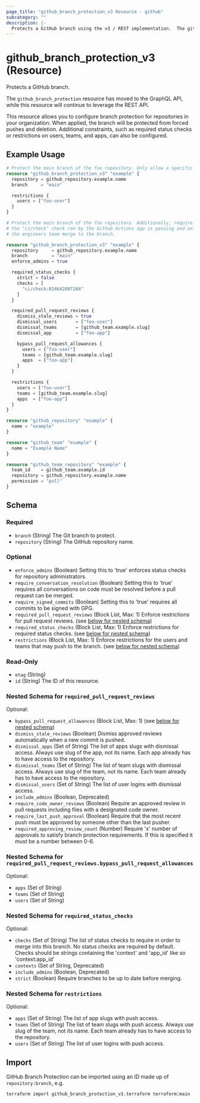 ```yaml
---
page_title: "github_branch_protection_v3 Resource - github"
subcategory: ""
description: |-
  Protects a GitHub branch using the v3 / REST implementation.  The github_branch_protection resource has moved to the GraphQL API, while this resource will continue to leverage the REST API
---
```


# github_branch_protection_v3 (Resource)

Protects a GitHub branch.

The `github_branch_protection` resource has moved to the GraphQL API, while this resource will continue to leverage the REST API.

This resource allows you to configure branch protection for repositories in your organization. When applied, the branch will be protected from forced pushes and deletion. Additional constraints, such as required status checks or restrictions on users, teams, and apps, can also be configured.

## Example Usage

```terraform
# Protect the main branch of the foo repository. Only allow a specific user to merge to the branch.
resource "github_branch_protection_v3" "example" {
  repository = github_repository.example.name
  branch     = "main"

  restrictions {
    users = ["foo-user"]
  }
}
```

```terraform
# Protect the main branch of the foo repository. Additionally, require that
# the "ci/check" check ran by the Github Actions app is passing and only allow
# the engineers team merge to the branch.

resource "github_branch_protection_v3" "example" {
  repository     = github_repository.example.name
  branch         = "main"
  enforce_admins = true

  required_status_checks {
    strict = false
    checks = [
      "ci/check:824642007264"
    ]
  }

  required_pull_request_reviews {
    dismiss_stale_reviews = true
    dismissal_users       = ["foo-user"]
    dismissal_teams       = [github_team.example.slug]
    dismissal_app         = ["foo-app"]

    bypass_pull_request_allowances {
      users = ["foo-user"]
      teams = [github_team.example.slug]
      apps  = ["foo-app"]
    }
  }

  restrictions {
    users = ["foo-user"]
    teams = [github_team.example.slug]
    apps  = ["foo-app"]
  }
}

resource "github_repository" "example" {
  name = "example"
}

resource "github_team" "example" {
  name = "Example Name"
}

resource "github_team_repository" "example" {
  team_id    = github_team.example.id
  repository = github_repository.example.name
  permission = "pull"
}
```

<!-- schema generated by tfplugindocs -->
## Schema

### Required

- `branch` (String) The Git branch to protect.
- `repository` (String) The GitHub repository name.

### Optional

- `enforce_admins` (Boolean) Setting this to 'true' enforces status checks for repository administrators.
- `require_conversation_resolution` (Boolean) Setting this to 'true' requires all conversations on code must be resolved before a pull request can be merged.
- `require_signed_commits` (Boolean) Setting this to 'true' requires all commits to be signed with GPG.
- `required_pull_request_reviews` (Block List, Max: 1) Enforce restrictions for pull request reviews. (see [below for nested schema](#nestedblock--required_pull_request_reviews))
- `required_status_checks` (Block List, Max: 1) Enforce restrictions for required status checks. (see [below for nested schema](#nestedblock--required_status_checks))
- `restrictions` (Block List, Max: 1) Enforce restrictions for the users and teams that may push to the branch. (see [below for nested schema](#nestedblock--restrictions))

### Read-Only

- `etag` (String)
- `id` (String) The ID of this resource.

<a id="nestedblock--required_pull_request_reviews"></a>
### Nested Schema for `required_pull_request_reviews`

Optional:

- `bypass_pull_request_allowances` (Block List, Max: 1) (see [below for nested schema](#nestedblock--required_pull_request_reviews--bypass_pull_request_allowances))
- `dismiss_stale_reviews` (Boolean) Dismiss approved reviews automatically when a new commit is pushed.
- `dismissal_apps` (Set of String) The list of apps slugs with dismissal access. Always use slug of the app, not its name. Each app already has to have access to the repository.
- `dismissal_teams` (Set of String) The list of team slugs with dismissal access. Always use slug of the team, not its name. Each team already has to have access to the repository.
- `dismissal_users` (Set of String) The list of user logins with dismissal access.
- `include_admins` (Boolean, Deprecated)
- `require_code_owner_reviews` (Boolean) Require an approved review in pull requests including files with a designated code owner.
- `require_last_push_approval` (Boolean) Require that the most recent push must be approved by someone other than the last pusher.
- `required_approving_review_count` (Number) Require 'x' number of approvals to satisfy branch protection requirements. If this is specified it must be a number between 0-6.

<a id="nestedblock--required_pull_request_reviews--bypass_pull_request_allowances"></a>
### Nested Schema for `required_pull_request_reviews.bypass_pull_request_allowances`

Optional:

- `apps` (Set of String)
- `teams` (Set of String)
- `users` (Set of String)



<a id="nestedblock--required_status_checks"></a>
### Nested Schema for `required_status_checks`

Optional:

- `checks` (Set of String) The list of status checks to require in order to merge into this branch. No status checks are required by default. Checks should be strings containing the 'context' and 'app_id' like so 'context:app_id'
- `contexts` (Set of String, Deprecated)
- `include_admins` (Boolean, Deprecated)
- `strict` (Boolean) Require branches to be up to date before merging.


<a id="nestedblock--restrictions"></a>
### Nested Schema for `restrictions`

Optional:

- `apps` (Set of String) The list of app slugs with push access.
- `teams` (Set of String) The list of team slugs with push access. Always use slug of the team, not its name. Each team already has to have access to the repository.
- `users` (Set of String) The list of user logins with push access.

## Import

GitHub Branch Protection can be imported using an ID made up of `repository:branch`, e.g.

```shell
terraform import github_branch_protection_v3.terraform terraform:main
```
